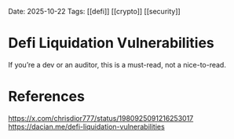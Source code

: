 Date: 2025-10-22
Tags: [[defi]] [[crypto]] [[security]]

# Defi Liquidation Vulnerabilities

If you’re a dev or an auditor, this is a must-read, not a nice-to-read.
# References
https://x.com/chrisdior777/status/1980925091216253017
https://dacian.me/defi-liquidation-vulnerabilities